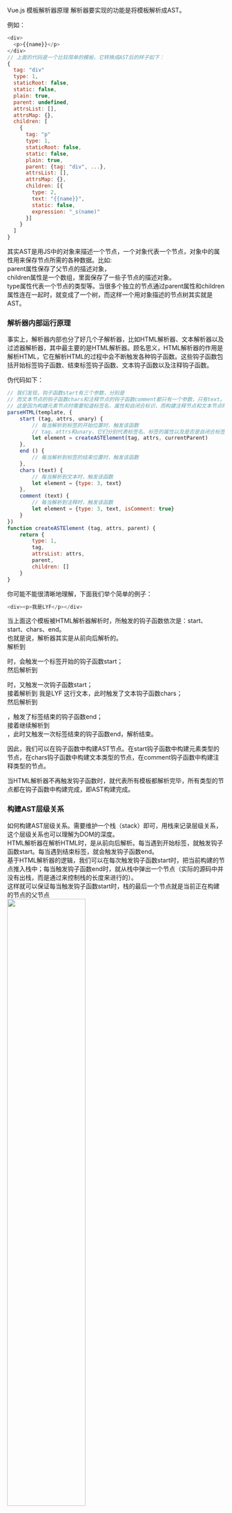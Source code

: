 Vue.js 模板解析器原理
解析器要实现的功能是将模板解析成AST。

例如：
``` javascript
<div>
  <p>{{name}}</p>
</div>
// 上面的代码是一个比较简单的模板，它转换成AST后的样子如下：
{
  tag: "div"
  type: 1,
  staticRoot: false,
  static: false,
  plain: true,
  parent: undefined,
  attrsList: [],
  attrsMap: {},
  children: [
    {
      tag: "p"
      type: 1,
      staticRoot: false,
      static: false,
      plain: true,
      parent: {tag: "div", ...},
      attrsList: [],
      attrsMap: {},
      children: [{
        type: 2,
        text: "{{name}}",
        static: false,
        expression: "_s(name)"
      }]
    }
  ]
}
```

其实AST是用JS中的对象来描述一个节点，一个对象代表一个节点，对象中的属性用来保存节点所需的各种数据。比如:<br>
parent属性保存了父节点的描述对象，<br>
children属性是一个数组，里面保存了一些子节点的描述对象。<br>
type属性代表一个节点的类型等。当很多个独立的节点通过parent属性和children属性连在一起时，就变成了一个树，而这样一个用对象描述的节点树其实就是AST。

### 解析器内部运行原理

事实上，解析器内部也分了好几个子解析器，比如HTML解析器、文本解析器以及过滤器解析器，其中最主要的是HTML解析器。顾名思义，HTML解析器的作用是解析HTML，它在解析HTML的过程中会不断触发各种钩子函数。这些钩子函数包括开始标签钩子函数、结束标签钩子函数、文本钩子函数以及注释钩子函数。

伪代码如下：
``` javascript
// 我们发现，钩子函数start有三个参数，分别是
// 而文本节点的钩子函数chars和注释节点的钩子函数comment都只有一个参数，只有text。
// 这是因为构建元素节点时需要知道标签名、属性和自闭合标识，而构建注释节点和文本节点时只需要知道文本即可。
parseHTML(template, {
    start (tag, attrs, unary) {
        // 每当解析到标签的开始位置时，触发该函数
        // tag、attrs和unary，它们分别代表标签名、标签的属性以及是否是自闭合标签。
        let element = createASTElement(tag, attrs, currentParent)
    },
    end () {
        // 每当解析到标签的结束位置时，触发该函数
    },
    chars (text) {
        // 每当解析到文本时，触发该函数
        let element = {type: 3, text}
    },
    comment (text) {
        // 每当解析到注释时，触发该函数
        let element = {type: 3, text, isComment: true}
    }
})
function createASTElement (tag, attrs, parent) {
    return {
        type: 1,
        tag,
        attrsList: attrs,
        parent,
        children: []
    }
}
```

你可能不能很清晰地理解，下面我们举个简单的例子：

``` javascript
<div><p>我是LYF</p></div>
```
当上面这个模板被HTML解析器解析时，所触发的钩子函数依次是：start、start、chars、end。<br/>
也就是说，解析器其实是从前向后解析的。<br/>
解析到<div>时，会触发一个标签开始的钩子函数start；<br/>
然后解析到<p>时，又触发一次钩子函数start；<br/>
接着解析到 我是LYF 这行文本，此时触发了文本钩子函数chars；<br/>
然后解析到</p>，触发了标签结束的钩子函数end；<br/>
接着继续解析到</div>，此时又触发一次标签结束的钩子函数end，解析结束。<br/>

因此，我们可以在钩子函数中构建AST节点。在start钩子函数中构建元素类型的节点，在chars钩子函数中构建文本类型的节点，在comment钩子函数中构建注释类型的节点。

当HTML解析器不再触发钩子函数时，就代表所有模板都解析完毕，所有类型的节点都在钩子函数中构建完成，即AST构建完成。

### 构建AST层级关系
如何构建AST层级关系。需要维护一个栈（stack）即可，用栈来记录层级关系，这个层级关系也可以理解为DOM的深度。<br>
HTML解析器在解析HTML时，是从前向后解析。每当遇到开始标签，就触发钩子函数start。每当遇到结束标签，就会触发钩子函数end。<br>
基于HTML解析器的逻辑，我们可以在每次触发钩子函数start时，把当前构建的节点推入栈中；每当触发钩子函数end时，就从栈中弹出一个节点（实际的源码中并没有出栈，而是通过来控制栈的长度来进行的）。<br>
这样就可以保证每当触发钩子函数start时，栈的最后一个节点就是当前正在构建的节点的父节点<br>
<img src="./images/data8.png" width="60%">

下面我们用一个具体的例子来描述如何从无到有构建一个带层级关系的AST。

假设有这样一个模板：
``` javascript
<div>
    <h1>我是LYF</h1>
    <p>我今年18岁</p>
</div>
```
构建AST的过程，具体如下。

(1) 模板的开始位置是div的开始标签，于是会触发钩子函数start。start触发后，会先构建一个div节点。此时发现栈是空的，这说明div节点是根节点，因为它没有父节点。最后，将div节点推入栈中，并将模板字符串中的div开始标签从模板中截取掉。

(2) 这时模板的开始位置是一些空格，这些空格会触发文本节点的钩子函数，在钩子函数里会忽略这些空格。同时会在模板中将这些空格截取掉。

(3) 这时模板的开始位置是h1的开始标签，于是会触发钩子函数start。与前面流程一样，start触发后，会先构建一个h1节点。此时发现栈的最后一个节点是div节点，这说明h1节点的父节点是div，于是将h1添加到div的子节点中，并且将h1节点推入栈中，同时从模板中将h1的开始标签截取掉。

(4) 这时模板的开始位置是一段文本，于是会触发钩子函数chars。chars触发后，会先构建一个文本节点，此时发现栈中的最后一个节点是h1，这说明文本节点的父节点是h1，于是将文本节点添加到h1节点的子节点中。由于文本节点没有子节点，所以文本节点不会被推入栈中。最后，将文本从模板中截取掉。

(5) 这时模板的开始位置是h1结束标签，于是会触发钩子函数end。end触发后，会把栈中最后一个节点弹出来。

(6) 与第(2)步一样，这时模板的开始位置是一些空格，这些空格会触发文本节点的钩子函数，在钩子函数里会忽略这些空格。同时会在模板中将这些空格截取掉。

(7) 这时模板的开始位置是p开始标签，于是会触发钩子函数start。start触发后，会先构建一个p节点。由于第(5)步已经从栈中弹出了一个节点，所以此时栈中的最后一个节点是div，这说明p节点的父节点是div。于是将p推入div的子节点中，最后将p推入到栈中，并将p的开始标签从模板中截取掉。

(8) 这时模板的开始位置又是一段文本，于是会触发钩子函数chars。当chars触发后，会先构建一个文本节点，此时发现栈中的最后一个节点是p节点，这说明文本节点的父节点是p节点。于是将文本节点推入p节点的子节点中，并将文本从模板中截取掉。

(9) 这时模板的开始位置是p的结束标签，于是会触发钩子函数end。当end触发后，会从栈中弹出一个节点出来，也就是把p标签从栈中弹出来，并将p的结束标签从模板中截取掉。

(10) 与第(2)步和第(6)步一样，这时模板的开始位置是一些空格，这些空格会触发文本节点的钩子函数并且在钩子函数里会忽略这些空格。同时会在模板中将这些空格截取掉。

(11) 这时模板的开始位置是div的结束标签，于是会触发钩子函数end。其逻辑与之前一样，把栈中的最后一个节点弹出来，也就是把div弹了出来，并将div的结束标签从模板中截取掉。

(12)这时模板已经被截取空了，也就代表着HTML解析器已经运行完毕。这时我们会发现栈已经空了，但是我们得到了一个完整的带层级关系的AST语法树。这个AST中清晰写明了每个节点的父节点、子节点及其节点类型。
 
### HTML解析器运行原理
通过前面的介绍，我们发现构建AST非常依赖HTML解析器所执行的钩子函数以及钩子函数中所提供的参数，你一定会非常好奇HTML解析器是如何解析模板的，接下来我们会详细介绍HTML解析器的运行原理。

事实上，解析HTML模板的过程就是循环的过程，简单来说就是用HTML模板字符串来循环，每轮循环都从HTML模板中通过正则匹配截取一小段字符串，然后重复以上过程，直到HTML模板被截成一个空字符串时结束循环，解析完毕，如图9-2所示。

在截取一小段字符串时，有可能截取到开始标签，也有可能截取到结束标签，又或者是文本或者注释，我们可以根据截取的字符串的类型来触发不同的钩子函数。

循环HTML模板的伪代码如下：
``` javascript
function parseHTML(html, options) {
  while (html) {
    // 截取模板字符串并触发钩子函数
  }
}
// 为了方便理解，我们手动模拟HTML解析器的解析过程。例如，下面这样一个简单的HTML模板：

<div>
  <p>{{name}}</p>
</div>
```
它在被HTML解析器解析的过程如下。

最初的HTML模板：
``` javascript
`<div>
  <p>{{name}}</p>
</div>`

// 第一轮循环时，截取出一段字符串<div>，并且触发钩子函数start，截取后的结果为：
`
  <p>{{name}}</p>
</div>`

// 第二轮循环时，截取出一段div和p标签之间的空白字符串：
`
  `

// 并且触发钩子函数chars，截取后的结果为：
`<p>{{name}}</p>
</div>`

// 第三轮循环时，截取出一段字符串<p>，并且触发钩子函数start，截取后的结果为：
`{{name}}</p>
</div>`

// 第四轮循环时，截取出一段字符串{{name}}，并且触发钩子函数chars，截取后的结果为：
`</p>
</div>`

// 第五轮循环时，截取出一段字符串</p>，并且触发钩子函数end，截取后的结果为：
`
</div>`

// 第六轮循环时，截取出一段/p和/div标签之间的空白字符串：
`
`

// 并且触发钩子函数chars，截取后的结果为：
`</div>`

// 第七轮循环时，截取出一段字符串</div>，并且触发钩子函数end，截取后的结果为：
``
// 解析完毕。
```

HTML解析器的全部逻辑都是在循环中执行，循环结束就代表解析结束。接下来，我们要讨论的重点是HTML解析器在循环中都干了些什么事。
那就是每一轮截取字符串时，都是在整个模板的开始位置截取(源码中是通过字符串的下标来控制当前截取到哪里来，并从这个位置开始截取到最后advance这个方法)。我们根据模板开始位置的片段类型，进行不同的截取操作。

<img src="./images/data.9png" width="609%">

这些被截取的片段分很多种类型，示例如下。
``` javascript
开始标签，例如<div>。
结束标签，例如</div>。
HTML注释，例如<!-- 我是注释 -->。
DOCTYPE，例如<!DOCTYPE html>。
条件注释，例如<!--[if !IE]>-->我是注释<!--<![endif]-->。
文本，例如 我是LYF。
通常，最常见的是开始标签、结束标签、文本以及注释。
```
#### 截取开始标签
每一轮循环都是从模板的最前面截取，所以只有模板以开始标签开头，才需要进行开始标签的截取操作。<br>
那么，如何确定模板是不是以开始标签开头？<br>
在HTML解析器中，想分辨出模板是否以开始标签开头并不难，我们需要先判断HTML模板是不是以<开头。<br>
如果HTML模板的第一个字符不是<，那么它一定不是以开始标签开头的模板，所以不需要进行开始标签的截取操作。<br>
如果HTML模板以<开头，那么说明它至少是一个以标签开头的模板，但这个标签到底是什么类型的标签，还需要进一步确认。<br>
如果模板以<开头，那么它有可能是以开始标签开头的模板，同时它也有可能是以结束标签开头的模板，还有可能是注释等其他标签，因为这些类型的片段都以<开头。那么，要进一步确定模板是不是以开始标签开头，还需要借助正则表达式来分辨模板的开始位置是否符合开始标签的特征。<br>

那么，如何使用正则表达式来匹配模板以开始标签开头？我们看下面的代码：

``` javascript
const ncname = '[a-zA-Z_][\\w\\-\\.]*'
const qnameCapture = `((?:${ncname}\\:)?${ncname})`
const startTagOpen = new RegExp(`^<${qnameCapture}`)
// 以开始标签开始的模板 
'<div></div>'.match(startTagOpen) // ["<div", "div", index: 0, input: "<div></div>"]
// 以结束标签开始的模板
'</div><div>我是Berwin</div>'.match(startTagOpen) // null
// 以文本开始的模板
'我是Berwin</p>'.match(startTagOpen) // null
```

通过上面的例子可以看到，只有``` javascript '<div></div>' ```可以成功匹配，而以``` javascript</div>```开头的或者以文本开头的模板都无法成功匹配。

当HTML解析器解析到标签开始时，会触发钩子函数start，同时会给出三个参数，分别是标签名（tagName）、属性（attrs）以及自闭合标识（unary）。<br>
因此，在分辨出模板以开始标签开始之后，需要将标签名、属性以及自闭合标识解析出来。<br>
在分辨模板是否以开始标签开始时，就可以得到标签名，而属性和自闭合标识则需要进一步解析。<br>

当完成上面的解析后，我们可以得到这样一个数据结构：
``` javascript
const start = '<div></div>'.match(startTagOpen)
if (start) {
    const match = {
        tagName: start[1],
        attrs: []
    }
}
```
这里有一个细节很重要：在前面的例子中，我们匹配到的开始标签并不全。例如：

const ncname = '[a-zA-Z_][\\w\\-\\.]*'
const qnameCapture = `((?:${ncname}\\:)?${ncname})`
const startTagOpen = new RegExp(`^<${qnameCapture}`)

'<div></div>'.match(startTagOpen)
// ["<div", "div", index: 0, input: "<div></div>"]

'<p></p>'.match(startTagOpen)
// ["<p", "p", index: 0, input: "<p></p>"]

'<div class="box"></div>'.match(startTagOpen)
// ["<div", "div", index: 0, input: "<div class="box"></div>"]
可以看出，上面这个正则表达式虽然可以分辨出模板是否以开始标签开头，但是它的匹配规则并不是匹配整个开始标签，而是开始标签的一小部分。

事实上，开始标签被拆分成三个小部分，分别是标签名、属性和结尾<br>
通过“标签名”这一段字符，就可以分辨出模板是否以开始标签开头，此后要想得到属性和自闭合标识，则需要进一步解析。<br>

1. 解析标签属性
在分辨模板是否以开始标签开头时，会将开始标签中的标签名这一小部分截取掉，因此在解析标签属性时，我们得到的模板是下面伪代码中的样子：

' class="box"></div>'
通常，标签属性是可选的，一个标签的属性有可能存在，也有可能不存在，所以需要判断标签是否存在属性，如果存在，对它进行截取。

下面的伪代码展示了如何解析开始标签中的属性，但是它只能解析一个属性：

const attribute = /^\s*([^\s"'<>\/=]+)(?:\s*(=)\s*(?:"([^"]*)"+|'([^']*)'+|([^\s"'=<>`]+)))?/
let html = ' class="box"></div>'
let attr = html.match(attribute)
html = html.substring(attr[0].length)
console.log(attr)
// [' class="box"', 'class', '=', 'box', undefined, undefined, index: 0, input: ' class="box"></div>']
如果标签上有很多属性，那么上面的处理方式就不足以支撑解析任务的正常运行。例如下面的代码：

const attribute = /^\s*([^\s"'<>\/=]+)(?:\s*(=)\s*(?:"([^"]*)"+|'([^']*)'+|([^\s"'=<>`]+)))?/
let html = ' class="box" id="el"></div>'
let attr = html.match(attribute)
html = html.substring(attr[0].length)
console.log(attr)
// [' class="box"', 'class', '=', 'box', undefined, undefined, index: 0, input: ' class="box" id="el"></div>']
可以看到，这里只解析出了class属性，而id属性没有解析出来。

此时剩余的HTML模板是这样的：

' id="el"></div>'
所以属性也可以分成多个小部分，一小部分一小部分去解析与截取。

解决这个问题时，我们只需要每解析一个属性就截取一个属性。如果截取完后，剩下的HTML模板依然符合标签属性的正则表达式，那么说明还有剩余的属性需要处理，此时就重复执行前面的流程，直到剩余的模板不存在属性，也就是剩余的模板不存在符合正则表达式所预设的规则。

例如：

const startTagClose = /^\s*(\/?)>/
const attribute = /^\s*([^\s"'<>\/=]+)(?:\s*(=)\s*(?:"([^"]*)"+|'([^']*)'+|([^\s"'=<>`]+)))?/
let html = ' class="box" id="el"></div>'
let end, attr
const match = {tagName: 'div', attrs: []}

while (!(end = html.match(startTagClose)) && (attr = html.match(attribute))) {
    html = html.substring(attr[0].length)
    match.attrs.push(attr)
}
上面这段代码的意思是，如果剩余HTML模板不符合开始标签结尾部分的特征，并且符合标签属性的特征，那么进入到循环中进行解析与截取操作。

通过match方法解析出的结果为：

{
    tagName: 'div',
    attrs: [
        [' class="box"', 'class', '=', 'box', null, null],
        [' id="el"', 'id','=', 'el', null, null]
    ]
}
可以看到，标签中的两个属性都已经解析好并且保存在了attrs中。

此时剩余模板是下面的样子：

"></div>"
我们将属性解析后的模板与解析之前的模板进行对比：

// 解析前的模板
' class="box" id="el"></div>'

// 解析后的模板
'></div>'

// 解析前的数据
{
    tagName: 'div',
    attrs: []
}

// 解析后的数据
{
    tagName: 'div',
    attrs: [
        [' class="box"', 'class', '=', 'box', null, null],
        [' id="el"', 'id','=', 'el', null, null]
    ]
}
可以看到，标签上的所有属性都已经被成功解析出来，并保存在attrs属性中。

2. 解析自闭合标识
如果我们接着上面的例子继续解析的话，目前剩余的模板是下面这样的：

'></div>'
开始标签中结尾部分解析的主要目的是解析出当前这个标签是否是自闭合标签。

举个例子：

<div></div>
这样的div标签就不是自闭合标签，而下面这样的input标签就属于自闭合标签：

<input type="text" />
自闭合标签是没有子节点的，所以前文中我们提到构建AST层级时，需要维护一个栈，而一个节点是否需要推入到栈中，可以使用这个自闭合标识来判断。

那么，如何解析开始标签中的结尾部分呢？看下面这段代码：

function parseStartTagEnd (html) {
  const startTagClose = /^\s*(\/?)>/
  const end = html.match(startTagClose)
  const match = {}

  if (end) {
      match.unarySlash = end[1]
      html = html.substring(end[0].length)
      return match
  }
}

console.log(parseStartTagEnd('></div>')) // {unarySlash: ""}
console.log(parseStartTagEnd('/><div></div>')) // {unarySlash: "/"}
这段代码可以正确解析出开始标签是否是自闭合标签。

从代码中打印出来的结果可以看到，自闭合标签解析后的unarySlash属性为/，而非自闭合标签为空字符串。

3. 实现源码
前面解析开始标签时，我们将其拆解成了三个部分，分别是标签名、属性和结尾。我相信你已经对开始标签的解析有了一个清晰的认识，接下来看一下Vue.js中真实的代码是什么样的：

const ncname = '[a-zA-Z_][\\w\\-\\.]*'
const qnameCapture = `((?:${ncname}\\:)?${ncname})`
const startTagOpen = new RegExp(`^<${qnameCapture}`)
const startTagClose = /^\s*(\/?)>/

function advance (n) {
    html = html.substring(n)
}

function parseStartTag () {
    // 解析标签名，判断模板是否符合开始标签的特征
    const start = html.match(startTagOpen)
    if (start) {
        const match = {
            tagName: start[1],
            attrs: []
        }
        advance(start[0].length)
        
        // 解析标签属性
        let end, attr
        while (!(end = html.match(startTagClose)) && (attr = html.match(attribute))) {
            advance(attr[0].length)
            match.attrs.push(attr)
        }
        
        // 判断是否是自闭合标签
        if (end) {
            match.unarySlash = end[1]
            advance(end[0].length)
            return match
        }
    }
}
上面的代码是Vue.js中解析开始标签的源码，这段代码中的html变量是HTML模板。

调用parseStartTag就可以将剩余模板开始部分的开始标签解析出来。如果剩余HTML模板的开始部分不符合开始标签的正则表达式规则，那么调用parseStartTag就会返回undefined。因此，判断剩余模板是否符合开始标签的规则，只需要调用parseStartTag即可。如果调用它后得到了解析结果，那么说明剩余模板的开始部分符合开始标签的规则，此时将解析出来的结果取出来并调用钩子函数start即可：

// 开始标签
const startTagMatch = parseStartTag()
if (startTagMatch) {
    handleStartTag(startTagMatch)
    continue
}
前面我们说过，所有解析操作都运行在循环中，所以continue的意思是这一轮的解析工作已经完成，可以进行下一轮解析工作。

从代码中可以看出，如果调用parseStartTag之后有返回值，那么会进行开始标签的处理，其处理逻辑主要在handleStartTag中。这个函数的主要目的就是将tagName、attrs和unary等数据取出来，然后调用钩子函数将这些数据放到参数中。

截取结束标签
结束标签的截取要比开始标签简单得多，因为它不需要解析什么，只需要分辨出当前是否已经截取到结束标签，如果是，那么触发钩子函数就可以了。

那么，如何分辨模板已经截取到结束标签了呢？其道理其实和开始标签的截取相同。

如果HTML模板的第一个字符不是<，那么一定不是结束标签。只有HTML模板的第一个字符是<时，我们才需要进一步确认它到底是不是结束标签。

进一步确认时，我们只需要判断剩余HTML模板的开始位置是否符合正则表达式中定义的规则即可：

const ncname = '[a-zA-Z_][\\w\\-\\.]*'
const qnameCapture = `((?:${ncname}\\:)?${ncname})`
const endTag = new RegExp(`^<\\/${qnameCapture}[^>]*>`)

const endTagMatch = '</div>'.match(endTag)
const endTagMatch2 = '<div>'.match(endTag)

console.log(endTagMatch) // ["</div>", "div", index: 0, input: "</div>"]
console.log(endTagMatch2) // null
上面代码可以分辨出剩余模板是否是结束标签。当分辨出结束标签后，需要做两件事，一件事是截取模板，另一件事是触发钩子函数。而Vue.js中相关源码被精简后如下：

const endTagMatch = html.match(endTag)
if (endTagMatch) {
    html = html.substring(endTagMatch[0].length)
    options.end(endTagMatch[1])
    continue
}
可以看出，先对模板进行截取，然后触发钩子函数。

截取注释
分辨模板是否已经截取到注释的原理与开始标签和结束标签相同，先判断剩余HTML模板的第一个字符是不是<，如果是，再用正则表达式来进一步匹配：

const comment = /^<!--/

if (comment.test(html)) {
    const commentEnd = html.indexOf('-->')

    if (commentEnd >= 0) {
        if (options.shouldKeepComment) {
            options.comment(html.substring(4, commentEnd))
        }
        html = html.substring(commentEnd + 3)
        continue
    }
}
在上面的代码中，我们使用正则表达式来判断剩余的模板是否符合注释的规则，如果符合，就将这段注释文本截取出来。

这里有一个有意思的地方，那就是注释的钩子函数可以通过选项来配置，只有options.shouldKeepComment为真时，才会触发钩子函数，否则只截取模板，不触发钩子函数。

9.3.5 截取条件注释
条件注释不需要触发钩子函数，我们只需要把它截取掉就行了。

截取条件注释的原理与截取注释非常相似，如果模板的第一个字符是<，并且符合我们事先用正则表达式定义好的规则，就说明需要进行条件注释的截取操作。

在下面的代码中，我们通过indexOf找到条件注释结束位置的下标，然后将结束位置前的字符都截取掉：

const conditionalComment = /^<!\[/
if (conditionalComment.test(html)) {
    const conditionalEnd = html.indexOf(']>')

    if (conditionalEnd >= 0) {
        html = html.substring(conditionalEnd + 2)
        continue
    }
}
我们来举个例子：

const conditionalComment = /^<!\[/
let html = '<![if !IE]><link href="non-ie.css" rel="stylesheet"><![endif]>'
if (conditionalComment.test(html)) {
    const conditionalEnd = html.indexOf(']>')
    if (conditionalEnd >= 0) {
        html = html.substring(conditionalEnd + 2)
    }
}

console.log(html) // '<link href="non-ie.css" rel="stylesheet"><![endif]>'
从打印结果中可以看到，HTML中的条件注释部分截取掉了。

通过这个逻辑可以发现，在Vue.js中条件注释其实没有用，写了也会被截取掉，通俗一点说就是写了也白写。

截取DOCTYPE
DOCTYPE与条件注释相同，都是不需要触发钩子函数的，只需要将匹配到的这一段字符截取掉即可。下面的代码将DOCTYPE这段字符匹配出来后，根据它的length属性来决定要截取多长的字符串：

const doctype = /^<!DOCTYPE [^>]+>/i
const doctypeMatch = html.match(doctype)
if (doctypeMatch) {
    html = html.substring(doctypeMatch[0].length)
    continue
}
示例如下：

const doctype = /^<!DOCTYPE [^>]+>/i
let html = '<!DOCTYPE html><html lang="en"><head></head><body></body></html>'
const doctypeMatch = html.match(doctype)
if (doctypeMatch) {
    html = html.substring(doctypeMatch[0].length)
}

console.log(html) // '<html lang="en"><head></head><body></body></html>'
从打印结果可以看到，HTML中的DOCTYPE被成功截取掉了。

截取文本
若想分辨在本轮循环中HTML模板是否已经截取到文本，其实很简单，我们甚至不需要使用正则表达式。

在前面的其他标签类型中，我们都会判断剩余HTML模板的第一个字符是否是<，如果是，再进一步确认到底是哪种类型。这是因为以<开头的标签类型太多了，如开始标签、结束标签和注释等。然而文本只有一种，如果HTML模板的第一个字符不是<，那么它一定是文本了。

例如：

我是文本</div>
上面这段HTML模板并不是以<开头的，所以可以断定它是以文本开头的。

那么，如何从模板中将文本解析出来呢？我们只需要找到下一个<在什么位置，这之前的所有字符都属于文本，如图9-4所示。

尖括号前面的字符都属于文本
图9-4 尖括号前面的字符都属于文本

在代码中可以这样实现：

while (html) {
    let text
    let textEnd = html.indexOf('<')
    
    // 截取文本
    if (textEnd >= 0) {
        text = html.substring(0, textEnd)
        html = html.substring(textEnd)
    }

    // 如果模板中找不到<，就说明整个模板都是文本
    if (textEnd < 0) {
        text = html
        html = ''
    }

    // 触发钩子函数
    if (options.chars && text) {
        options.chars(text)
    }
}
上面的代码共有三部分逻辑。

第一部分是截取文本，这在前面介绍过了。<之前的所有字符都是文本，直接使用html.substring从模板的最开始位置截取到<之前的位置，就可以将文本截取出来。

第二部分是一个条件：如果在整个模板中都找不到<，那么说明整个模板全是文本。

第三部分是触发钩子函数并将截取出来的文本放到参数中。

关于文本，还有一个特殊情况需要处理：如果<是文本的一部分，该如何处理？

举个例子：

1<2</div>
在上面这样的模板中，如果只截取第一个<前面的字符，最后被截取出来的将只有1，而不能把所有文本都截取出来。

那么，该如何解决这个问题呢？

有一个思路是，如果将<前面的字符截取完之后，剩余的模板不符合任何需要被解析的片段的类型，就说明这个<是文本的一部分。

什么是需要被解析的片段的类型？在9.3.1节中，我们说过HTML解析器是一段一段截取模板的，而被截取的每一段都符合某种类型，这些类型包括开始标签、结束标签和注释等。

说的再具体一点，那就是上面这段代码中的1被截取完之后，剩余模板是下面的样子：

<2</div>
<2符合开始标签的特征么？不符合。

<2符合结束标签的特征么？不符合。

<2符合注释的特征么？不符合。

当剩余的模板什么都不符合时，就说明<属于文本的一部分。

当判断出<是属于文本的一部分后，我们需要做的事情是找到下一个<并将其前面的文本截取出来加到前面截取了一半的文本后面。

这里还用上面的例子，第二个<之前的字符是<2，那么把<2截取出来后，追加到上一次截取出来的1的后面，此时的结果是：

1<2
截取后剩余的模板是：

</div>
如果剩余的模板依然不符合任何被解析的类型，那么重复此过程。直到所有文本都解析完。

说完了思路，我们看一下具体的实现，伪代码如下：

while (html) {
    let text, rest, next
    let textEnd = html.indexOf('<')
    
    // 截取文本
    if (textEnd >= 0) {
        rest = html.slice(textEnd)
        while (
            !endTag.test(rest) &&
            !startTagOpen.test(rest) &&
            !comment.test(rest) &&
            !conditionalComment.test(rest)
        ) {
            // 如果'<'在纯文本中，将它视为纯文本对待
            next = rest.indexOf('<', 1)
            if (next < 0) break
            textEnd += next
            rest = html.slice(textEnd)
        }
        text = html.substring(0, textEnd)
        html = html.substring(textEnd)
    }
    
    // 如果模板中找不到<，那么说明整个模板都是文本
    if (textEnd < 0) {
        text = html
        html = ''
    }
    
    // 触发钩子函数
    if (options.chars && text) {
        options.chars(text)
    }
}
在代码中，我们通过while来解决这个问题（注意是里面的while）。如果剩余的模板不符合任何被解析的类型，那么重复解析文本，直到剩余模板符合被解析的类型为止。

在上面的代码中，endTag、startTagOpen、comment和conditionalComment都是正则表达式，分别匹配结束标签、开始标签、注释和条件注释。

在Vue.js源码中，截取文本的逻辑和其他的实现思路一致。

纯文本内容元素的处理
什么是纯文本内容元素呢？script、style和textarea这三种元素叫作纯文本内容元素。解析它们的时候，会把这三种标签内包含的所有内容都当作文本处理。那么，具体该如何处理呢？

前面介绍开始标签、结束标签、文本、注释的截取时，其实都是默认当前需要截取的元素的父级元素不是纯文本内容元素。事实上，如果要截取元素的父级元素是纯文本内容元素的话，处理逻辑将完全不一样。

事实上，在while循环中，最外层的判断条件就是父级元素是不是纯文本内容元素。例如下面的伪代码：

while (html) {
    if (!lastTag || !isPlainTextElement(lastTag)) {
        // 父元素为正常元素的处理逻辑
    } else {
        // 父元素为script、style、textarea的处理逻辑
    }
}
在上面的代码中，lastTag代表父元素。可以看到，在while中，首先进行判断，如果父元素不存在或者不是纯文本内容元素，那么进行正常的处理逻辑，也就是前面介绍的逻辑。

而当父元素是script这种纯文本内容元素时，会进入到else这个语句里面。由于纯文本内容元素都被视作文本处理，所以我们的处理逻辑就变得很简单，只需要把这些文本截取出来并触发钩子函数chars，然后再将结束标签截取出来并触发钩子函数end。

也就是说，如果父标签是纯文本内容元素，那么本轮循环会一次性将这个父标签给处理完毕。

伪代码如下：

while (html) {
    if (!lastTag || !isPlainTextElement(lastTag)) {
        // 父元素为正常元素的处理逻辑
    } else {
        // 父元素为script、style、textarea的处理逻辑
        const stackedTag = lastTag.toLowerCase()
        const reStackedTag = reCache[stackedTag] || (reCache[stackedTag] = new RegExp('([\\s\\S]*?)(</' + stackedTag + '[^>]*>)', 'i'))
        const rest = html.replace(reStackedTag, function (all, text) {
            if (options.chars) {
                options.chars(text)
            }
            return ''
        })
        html = rest
        options.end(stackedTag)
    }
}
上面代码中的正则表达式可以匹配结束标签前包括结束标签自身在内的所有文本。

我们可以给replace方法的第二个参数传递一个函数。在这个函数中，我们得到了参数text（代表结束标签前的所有内容），触发了钩子函数chars并把text放到钩子函数的参数中传出去。最后，返回了一个空字符串，代表将匹配到的内容都截掉了。注意，这里的截掉会将内容和结束标签一起截取掉。

最后，调用钩子函数end并将标签名放到参数中传出去，代表本轮循环中的所有逻辑都已处理完毕。

假如我们现在有这样一个模板：

<div id="el">
    <script>console.log(1)</script>
</div>
当解析到script中的内容时，模板是下面的样子：

console.log(1)</script>
</div>
此时父元素为script，所以会进入到else中的逻辑进行处理。在其处理过程中，会触发钩子函数chars和end。

钩子函数chars的参数为script中的所有内容，本例中大概是下面的样子：

chars('console.log(1)')
钩子函数end的参数为标签名，本例中是script。

处理后的剩余模板如下：

</div>
使用栈维护DOM层级
通过前面几节的介绍，特别是9.3.8节中的介绍，你一定会感到很奇怪，如何知道父元素是谁？

在前面几节中，我们并没有介绍HTML解析器内部其实也有一个栈来维护DOM层级关系，其逻辑与9.2.1节相同：就是每解析到开始标签，就向栈中推进去一个；每解析到标签结束，就弹出来一个。因此，想取到父元素并不难，只需要拿到栈中的最后一项即可。

同时，HTML解析器中的栈还有另一个作用，它可以检测出HTML标签是否正确闭合。例如：

<div><p></div>
在上面的代码中，p标签忘记写结束标签，那么当HTML解析器解析到div的结束标签时，栈顶的元素却是p标签。这个时候从栈顶向栈底循环找到div标签，在找到div标签之前遇到的所有其他标签都是忘记了闭合的标签，而Vue.js会在非生产环境下在控制台打印警告提示。


整体逻辑
前面我们把开始标签、结束标签、注释、文本、纯文本内容元素等的截取方式拆分开，单独进行了详细介绍。本节中，我们就来介绍如何将这些解析方式组装起来完成HTML解析器的功能。

首先，HTML解析器是一个函数。就像9.2节介绍的那样，HTML解析器最终的目的是实现这样的功能：

parseHTML(template, {
    start (tag, attrs, unary) {
        // 每当解析到标签的开始位置时，触发该函数
    },
    end () {
        // 每当解析到标签的结束位置时，触发该函数
    },
    chars (text) {
        // 每当解析到文本时，触发该函数
    },
    comment (text) {
        // 每当解析到注释时，触发该函数
    }
})
所以HTML解析器在实现上肯定是一个函数，它有两个参数——模板和选项：

export function parseHTML (html, options) {
    // 做点什么
}
我们的模板是一小段一小段去截取与解析的，所以需要一个循环来不断截取，直到全部截取完毕：

export function parseHTML (html, options) {
    while (html) {
        // 做点什么
    }
}
在循环中，首先要判断父元素是不是纯文本内容元素，因为不同类型父节点的解析方式将完全不同：

export function parseHTML (html, options) {
    while (html) {
        if (!lastTag || !isPlainTextElement(lastTag)) {
            // 父元素为正常元素的处理逻辑
        } else {
            // 父元素为script、style、textarea的处理逻辑
        }
    }
}
在上面的代码中，我们发现这里已经把整体逻辑分成了两部分，一部分是父标签是正常标签的逻辑，另一部分是父标签是script、style、textarea这种纯文本内容元素的逻辑。

如果父标签为正常的元素，那么有几种情况需要分别处理，比如需要分辨出当前要解析的一小段模板到底是什么类型。是开始标签？还是结束标签？又或者是文本？

我们把所有需要处理的情况都列出来，有下面几种情况：

文本
注释
条件注释
DOCTYPE
结束标签
开始标签
我们会发现，在这些需要处理的类型中，除了文本之外，其他都是以标签形式存在的，而标签是以<开头的。

所以逻辑就很清晰了，我们先根据<来判断需要解析的字符是文本还是其他的：

export function parseHTML (html, options) {
    while (html) {
        if (!lastTag || !isPlainTextElement(lastTag)) {
            let textEnd = html.indexOf('<')
            if (textEnd === 0) {
                // 做点什么
            }
            
            let text, rest, next
            if (textEnd >= 0) {
                // 解析文本
            }
            
            if (textEnd < 0) {
                text = html
                html = ''
            }
            
            if (options.chars && text) {
                options.chars(text)
            }
        } else {
            // 父元素为script、style、textarea的处理逻辑
        }
    }
}
在上面的代码中，我们可以通过<来分辨是否需要进行文本解析。

如果通过<分辨出即将解析的这一小部分字符不是文本而是标签类，那么标签类有那么多类型，我们需要进一步分辨具体是哪种类型：

export function parseHTML (html, options) {
    while (html) {
        if (!lastTag || !isPlainTextElement(lastTag)) {
            let textEnd = html.indexOf('<')
            if (textEnd === 0) {
                // 注释
                if (comment.test(html)) {
                    // 注释的处理逻辑
                    continue
                }
                
                // 条件注释
                if (conditionalComment.test(html)) {
                    // 条件注释的处理逻辑
                    continue
                }
                
                // DOCTYPE
                const doctypeMatch = html.match(doctype)
                if (doctypeMatch) {
                    // DOCTYPE的处理逻辑
                    continue
                }
                
                // 结束标签
                const endTagMatch = html.match(endTag)
                if (endTagMatch) {
                    // 结束标签的处理逻辑
                    continue
                }
                
                // 开始标签
                const startTagMatch = parseStartTag()
                if (startTagMatch) {
                    // 开始标签的处理逻辑
                    continue
                }
            }
            
            let text, rest, next
            if (textEnd >= 0) {
                // 解析文本
            }
            
            if (textEnd < 0) {
                text = html
                html = ''
            }
            
            if (options.chars && text) {
                options.chars(text)
            }
        } else {
            // 父元素为script、style、textarea的处理逻辑
        }
    }
}
关于不同类型的具体处理方式，前面已经详细介绍过，这里不再重复。

文本解析器
文本解析器的作用是解析文本。你可能会觉得很奇怪，文本不是在HTML解析器中被解析出来了么？准确地说，文本解析器是对HTML解析器解析出来的文本进行二次加工。为什么要进行二次加工？

文本其实分两种类型，一种是纯文本，另一种是带变量的文本。例如下面这样的文本是纯文本：

Hello LYF
而下面这样的是带变量的文本：

Hello {{name}}
在Vue.js模板中，我们可以使用变量来填充模板。而HTML解析器在解析文本时，并不会区分文本是否是带变量的文本。如果是纯文本，不需要进行任何处理；但如果是带变量的文本，那么需要使用文本解析器进一步解析。因为带变量的文本在使用虚拟DOM进行渲染时，需要将变量替换成变量中的值。

每当HTML解析器解析到文本时，都会触发chars函数，并且从参数中得到解析出的文本。在chars函数中，我们需要构建文本类型的AST，并将它添加到父节点的children属性中。

而在构建文本类型的AST时，纯文本和带变量的文本是不同的处理方式。如果是带变量的文本，我们需要借助文本解析器对它进行二次加工，其代码如下：

parseHTML(template, {
    start (tag, attrs, unary) {
        // 每当解析到标签的开始位置时，触发该函数
    },
    end () {
        // 每当解析到标签的结束位置时，触发该函数
    },
    chars (text) {
        text = text.trim()
        if (text) {
            const children = currentParent.children
            let expression
            if (expression = parseText(text)) {
                children.push({
                    type: 2,
                    expression,
                    text
                })
            } else {
                children.push({
                    type: 3,
                    text
                })
            }
        }
    },
    comment (text) {
        // 每当解析到注释时，触发该函数
    }
})
在chars函数中，如果执行parseText后有返回结果，则说明文本是带变量的文本，并且已经通过文本解析器（parseText）二次加工，此时构建一个带变量的文本类型的AST并将其添加到父节点的children属性中。否则，就直接构建一个普通的文本节点并将其添加到父节点的children属性中。而代码中的currentParent是当前节点的父节点，也就是前面介绍的栈中的最后一个节点。

假设chars函数被触发后，我们得到的text是一个带变量的文本：

"Hello {{name}}"
这个带变量的文本被文本解析器解析之后，得到的expression变量是这样的：

"Hello "+_s(name)
上面代码中的_s其实是下面这个toString函数的别名：

function toString (val) {
    return val == null
        ? ''
        : typeof val === 'object'
            ? JSON.stringify(val, null, 2)
            : String(val)
}
假设当前上下文中有一个变量name，其值为Berwin，那么expression中的内容被执行时，它的内容是不是就是Hello Berwin了？

我们举个例子：

var obj = {name: 'Berwin'}
with(obj) {
    function toString (val) {
        return val == null
            ? ''
            : typeof val === 'object'
                ? JSON.stringify(val, null, 2)
                : String(val)
    }
    console.log("Hello "+toString(name)) // "Hello Berwin"
}
在上面的代码中，我们打印出来的结果是"Hello Berwin"。

事实上，最终AST会转换成代码字符串放在with中执行，这部分内容会在第11章中详细介绍。

接着，我们详细介绍如何加工文本，也就是文本解析器的内部实现原理。

在文本解析器中，第一步要做的事情就是使用正则表达式来判断文本是否是带变量的文本，也就是检查文本中是否包含{{xxx}}这样的语法。如果是纯文本，则直接返回undefined；如果是带变量的文本，再进行二次加工。所以我们的代码是这样的：

function parseText (text) {
    const tagRE = /\{\{((?:.|\n)+?)\}\}/g
    if (!tagRE(text)) {
        return
    }
}
在上面的代码中，如果是纯文本，则直接返回。如果是带变量的文本，该如何处理呢？

一个解决思路是使用正则表达式匹配出文本中的变量，先把变量左边的文本添加到数组中，然后把变量改成_s(x)这样的形式也添加到数组中。如果变量后面还有变量，则重复以上动作，直到所有变量都添加到数组中。如果最后一个变量的后面有文本，就将它添加到数组中。

这时我们其实已经有一个数组，数组元素的顺序和文本的顺序是一致的，此时将这些数组元素用+连起来变成字符串，就可以得到最终想要的效果

文本解析过程
图9-5 文本解析过程

在图9-5中，最上面的字符串代表即将解析的文本，中间两个方块代表数组中的两个元素。最后，使用数组方法join将这两个元素合并成一个字符串。

具体实现代码如下：

function parseText (text) {
    const tagRE = /\{\{((?:.|\n)+?)\}\}/g
    if (!tagRE.test(text)) {
        return
    }

    const tokens = []
    let lastIndex = tagRE.lastIndex = 0
    let match, index
    while ((match = tagRE.exec(text))) {
        index = match.index
        // 先把 {{ 前边的文本添加到tokens中
        if (index > lastIndex) {
            tokens.push(JSON.stringify(text.slice(lastIndex, index)))
        }
        // 把变量改成`_s(x)`这样的形式也添加到数组中
        tokens.push(`_s(${match[1].trim()})`)
        
        // 设置lastIndex来保证下一轮循环时，正则表达式不再重复匹配已经解析过的文本
        lastIndex = index + match[0].length
    }
    
    // 当所有变量都处理完毕后，如果最后一个变量右边还有文本，就将文本添加到数组中
    if (lastIndex < text.length) {
        tokens.push(JSON.stringify(text.slice(lastIndex)))
    }
    return tokens.join('+')
}
这是文本解析器的全部代码，代码并不多，逻辑也不是很复杂。

这段代码有一个很关键的地方在lastIndex：每处理完一个变量后，会重新设置lastIndex的位置，这样可以保证如果后面还有其他变量，那么在下一轮循环时可以从lastIndex的位置开始向后匹配，而lastIndex之前的文本将不再被匹配。

下面用文本解析器解析不同的文本看看：

parseText('你好{{name}}')
// '"你好 "+_s(name)'

parseText('你好Berwin')
// undefined

parseText('你好{{name}}, 你今年已经{{age}}岁啦')
// '"你好"+_s(name)+", 你今年已经"+_s(age)+"岁啦"'
从上面代码的打印结果可以看到，文本已经被正确解析了。

9.5 总结
解析器的作用是通过模板得到AST（抽象语法树）。

生成AST的过程需要借助HTML解析器，当HTML解析器触发不同的钩子函数时，我们可以构建出不同的节点。

随后，我们可以通过栈来得到当前正在构建的节点的父节点，然后将构建出的节点添加到父节点的下面。

最终，当HTML解析器运行完毕后，我们就可以得到一个完整的带DOM层级关系的AST。

HTML解析器的内部原理是一小段一小段地截取模板字符串，每截取一小段字符串，就会根据截取出来的字符串类型触发不同的钩子函数，直到模板字符串截空停止运行。

文本分两种类型，不带变量的纯文本和带变量的文本，后者需要使用文本解析器进行二次加工。

vue.js 源码
``` javascript
/**
 * Not type-checking this file because it's mostly vendor code.
 */

/*!
 * HTML Parser By John Resig (ejohn.org)
 * Modified by Juriy "kangax" Zaytsev
 * Original code by Erik Arvidsson (MPL-1.1 OR Apache-2.0 OR GPL-2.0-or-later)
 * http://erik.eae.net/simplehtmlparser/simplehtmlparser.js
 */

import { makeMap, no } from 'shared/util'
import { isNonPhrasingTag } from 'web/compiler/util'
import { unicodeRegExp } from 'core/util/lang'

// Regular Expressions for parsing tags and attributes
const attribute = /^\s*([^\s"'<>\/=]+)(?:\s*(=)\s*(?:"([^"]*)"+|'([^']*)'+|([^\s"'=<>`]+)))?/
const dynamicArgAttribute = /^\s*((?:v-[\w-]+:|@|:|#)\[[^=]+\][^\s"'<>\/=]*)(?:\s*(=)\s*(?:"([^"]*)"+|'([^']*)'+|([^\s"'=<>`]+)))?/
const ncname = `[a-zA-Z_][\\-\\.0-9_a-zA-Z${unicodeRegExp.source}]*`
const qnameCapture = `((?:${ncname}\\:)?${ncname})`
const startTagOpen = new RegExp(`^<${qnameCapture}`)
const startTagClose = /^\s*(\/?)>/
const endTag = new RegExp(`^<\\/${qnameCapture}[^>]*>`)
const doctype = /^<!DOCTYPE [^>]+>/i
// #7298: escape - to avoid being passed as HTML comment when inlined in page
const comment = /^<!\--/
const conditionalComment = /^<!\[/

// Special Elements (can contain anything)
export const isPlainTextElement = makeMap('script,style,textarea', true)
const reCache = {}

const decodingMap = {
  '&lt;': '<',
  '&gt;': '>',
  '&quot;': '"',
  '&amp;': '&',
  '&#10;': '\n',
  '&#9;': '\t',
  '&#39;': "'"
}
const encodedAttr = /&(?:lt|gt|quot|amp|#39);/g
const encodedAttrWithNewLines = /&(?:lt|gt|quot|amp|#39|#10|#9);/g

// #5992
const isIgnoreNewlineTag = makeMap('pre,textarea', true)
const shouldIgnoreFirstNewline = (tag, html) => tag && isIgnoreNewlineTag(tag) && html[0] === '\n'

function decodeAttr (value, shouldDecodeNewlines) {
  const re = shouldDecodeNewlines ? encodedAttrWithNewLines : encodedAttr
  return value.replace(re, match => decodingMap[match])
}

export function parseHTML (html, options) {
  const stack = []
  const expectHTML = options.expectHTML
  const isUnaryTag = options.isUnaryTag || no
  const canBeLeftOpenTag = options.canBeLeftOpenTag || no
  let index = 0
  let last, lastTag
  while (html) {
    last = html
    // Make sure we're not in a plaintext content element like script/style
    if (!lastTag || !isPlainTextElement(lastTag)) {
      let textEnd = html.indexOf('<')
      if (textEnd === 0) {
        // Comment:
        if (comment.test(html)) {
          const commentEnd = html.indexOf('-->')

          if (commentEnd >= 0) {
            if (options.shouldKeepComment) {
              options.comment(html.substring(4, commentEnd), index, index + commentEnd + 3)
            }
            advance(commentEnd + 3)
            continue
          }
        }

        // http://en.wikipedia.org/wiki/Conditional_comment#Downlevel-revealed_conditional_comment
        if (conditionalComment.test(html)) {
          const conditionalEnd = html.indexOf(']>')

          if (conditionalEnd >= 0) {
            advance(conditionalEnd + 2)
            continue
          }
        }

        // Doctype:
        const doctypeMatch = html.match(doctype)
        if (doctypeMatch) {
          advance(doctypeMatch[0].length)
          continue
        }

        // End tag:
        const endTagMatch = html.match(endTag)
        if (endTagMatch) {
          const curIndex = index
          advance(endTagMatch[0].length)
          parseEndTag(endTagMatch[1], curIndex, index)
          continue
        }

        // Start tag:
        const startTagMatch = parseStartTag()
        if (startTagMatch) {
          handleStartTag(startTagMatch)
          if (shouldIgnoreFirstNewline(startTagMatch.tagName, html)) {
            advance(1)
          }
          continue
        }
      }

      let text, rest, next
      if (textEnd >= 0) {
        rest = html.slice(textEnd)
        while (
          !endTag.test(rest) &&
          !startTagOpen.test(rest) &&
          !comment.test(rest) &&
          !conditionalComment.test(rest)
        ) {
          // < in plain text, be forgiving and treat it as text
          next = rest.indexOf('<', 1)
          if (next < 0) break
          textEnd += next
          rest = html.slice(textEnd)
        }
        text = html.substring(0, textEnd)
      }

      if (textEnd < 0) {
        text = html
      }

      if (text) {
        advance(text.length)
      }

      if (options.chars && text) {
        options.chars(text, index - text.length, index)
      }
    } else {
      let endTagLength = 0
      const stackedTag = lastTag.toLowerCase()
      const reStackedTag = reCache[stackedTag] || (reCache[stackedTag] = new RegExp('([\\s\\S]*?)(</' + stackedTag + '[^>]*>)', 'i'))
      const rest = html.replace(reStackedTag, function (all, text, endTag) {
        endTagLength = endTag.length
        if (!isPlainTextElement(stackedTag) && stackedTag !== 'noscript') {
          text = text
            .replace(/<!\--([\s\S]*?)-->/g, '$1') // #7298
            .replace(/<!\[CDATA\[([\s\S]*?)]]>/g, '$1')
        }
        if (shouldIgnoreFirstNewline(stackedTag, text)) {
          text = text.slice(1)
        }
        if (options.chars) {
          options.chars(text)
        }
        return ''
      })
      index += html.length - rest.length
      html = rest
      parseEndTag(stackedTag, index - endTagLength, index)
    }

    if (html === last) {
      options.chars && options.chars(html)
      if (process.env.NODE_ENV !== 'production' && !stack.length && options.warn) {
        options.warn(`Mal-formatted tag at end of template: "${html}"`, { start: index + html.length })
      }
      break
    }
  }

  // Clean up any remaining tags
  parseEndTag()

  function advance (n) {
    index += n
    html = html.substring(n)
  }

  function parseStartTag () {
    const start = html.match(startTagOpen)
    if (start) {
      const match = {
        tagName: start[1],
        attrs: [],
        start: index
      }
      advance(start[0].length)
      let end, attr
      while (!(end = html.match(startTagClose)) && (attr = html.match(dynamicArgAttribute) || html.match(attribute))) {
        attr.start = index
        advance(attr[0].length)
        attr.end = index
        match.attrs.push(attr)
      }
      if (end) {
        match.unarySlash = end[1]
        advance(end[0].length)
        match.end = index
        return match
      }
    }
  }

  function handleStartTag (match) {
    const tagName = match.tagName
    const unarySlash = match.unarySlash

    if (expectHTML) {
      if (lastTag === 'p' && isNonPhrasingTag(tagName)) {
        parseEndTag(lastTag)
      }
      if (canBeLeftOpenTag(tagName) && lastTag === tagName) {
        parseEndTag(tagName)
      }
    }

    const unary = isUnaryTag(tagName) || !!unarySlash

    const l = match.attrs.length
    const attrs = new Array(l)
    for (let i = 0; i < l; i++) {
      const args = match.attrs[i]
      const value = args[3] || args[4] || args[5] || ''
      const shouldDecodeNewlines = tagName === 'a' && args[1] === 'href'
        ? options.shouldDecodeNewlinesForHref
        : options.shouldDecodeNewlines
      attrs[i] = {
        name: args[1],
        value: decodeAttr(value, shouldDecodeNewlines)
      }
      if (process.env.NODE_ENV !== 'production' && options.outputSourceRange) {
        attrs[i].start = args.start + args[0].match(/^\s*/).length
        attrs[i].end = args.end
      }
    }

    if (!unary) {
      stack.push({ tag: tagName, lowerCasedTag: tagName.toLowerCase(), attrs: attrs, start: match.start, end: match.end })
      lastTag = tagName
    }

    if (options.start) {
      options.start(tagName, attrs, unary, match.start, match.end)
    }
  }

  function parseEndTag (tagName, start, end) {
    let pos, lowerCasedTagName
    if (start == null) start = index
    if (end == null) end = index

    // Find the closest opened tag of the same type
    if (tagName) {
      lowerCasedTagName = tagName.toLowerCase()
      for (pos = stack.length - 1; pos >= 0; pos--) {
        if (stack[pos].lowerCasedTag === lowerCasedTagName) {
          break
        }
      }
    } else {
      // If no tag name is provided, clean shop
      pos = 0
    }

    if (pos >= 0) {
      // Close all the open elements, up the stack
      for (let i = stack.length - 1; i >= pos; i--) {
        if (process.env.NODE_ENV !== 'production' &&
          (i > pos || !tagName) &&
          options.warn
        ) {
          options.warn(
            `tag <${stack[i].tag}> has no matching end tag.`,
            { start: stack[i].start, end: stack[i].end }
          )
        }
        if (options.end) {
          options.end(stack[i].tag, start, end)
        }
      }

      // Remove the open elements from the stack
      stack.length = pos
      lastTag = pos && stack[pos - 1].tag
    } else if (lowerCasedTagName === 'br') {
      if (options.start) {
        options.start(tagName, [], true, start, end)
      }
    } else if (lowerCasedTagName === 'p') {
      if (options.start) {
        options.start(tagName, [], false, start, end)
      }
      if (options.end) {
        options.end(tagName, start, end)
      }
    }
  }
}
```
